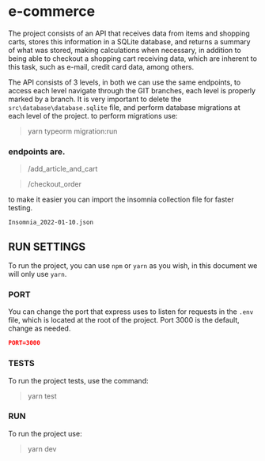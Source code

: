 # e-commerce

The project consists of an API that receives data from items and shopping carts, stores this information in a SQLite database, and returns a summary of what was stored, making calculations when necessary, in addition to being able to checkout a shopping cart receiving data, which are inherent to this task, such as e-mail, credit card data, among others.

The API consists of 3 levels, in both we can use the same endpoints, to access each level navigate through the GIT branches, each level is properly marked by a branch. It is very important to delete the `src\database\database.sqlite` file, and perform database migrations at each level of the project.
to perform migrations use:

> yarn typeorm migration:run

### endpoints are.

> /add_article_and_cart

> /checkout_order

to make it easier you can import the insomnia collection file for faster testing.

`Insomnia_2022-01-10.json`

## RUN SETTINGS

To run the project, you can use `npm` or `yarn` as you wish, in this document we will only use `yarn`.

### PORT

You can change the port that express uses to listen for requests in the `.env` file, which is located at the root of the project. Port 3000 is the default, change as needed.

```json
PORT=3000
```

### TESTS

To run the project tests, use the command:

> yarn test

### RUN

To run the project use:

> yarn dev
